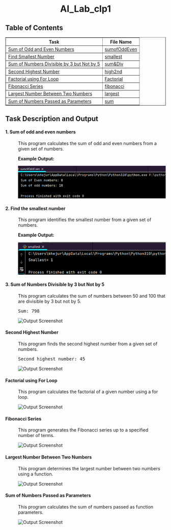 <h1 align="center"> AI_Lab_clp1 </h1>
<h2>Table of Contents</h2>
    <table border="1" align="center">
        <tr>
            <th>Task</th>
            <th>File Name</th>
        </tr>
        <tr>
            <td><a href="#odd-even">Sum of Odd and Even Numbers</a></td>
            <td><a href="sumofOddEven.py">sumofOddEven</a></td>
        </tr>
        <tr>
            <td><a href="#smallest-number">Find Smallest Number</a></td>
            <td><a href="smallest.py">smallest</a></td>
        </tr>
        <tr>
            <td><a href="#sum-divisible">Sum of Numbers Divisible by 3 but Not by 5</a></td>
            <td><a href="sum&Div.py">sum&Div</a></td>
        </tr>
        <tr>
            <td><a href="#second-highest">Second Highest Number</a></td>
            <td><a href="high2nd.py">high2nd</a></td>
        </tr>
        <tr>
            <td><a href="#factorial">Factorial using For Loop</a></td>
            <td><a href="factorial.py">Factorial</a></td>
        </tr>
        <tr>
            <td><a href="#fibonacci">Fibonacci Series</a></td>
            <td><a href="fibonacci.py">fibonacci</a></td>
        </tr>
        <tr>
            <td><a href="#largest-number">Largest Number Between Two Numbers</a></td>
            <td><a href="largest.py">largest</a></td>
        </tr>
        <tr>
            <td><a href="#sum-parameters">Sum of Numbers Passed as Parameters</a></td>
            <td><a href="sum.py">sum</a></td>
        </tr>
    </table>
<h2>Task Description and Output </h2>    
    <dl type="circle">
        <dt><h4 id="odd-even">1. Sum of odd and even numbers</h4></dt>
        <dd>
            <p>This program calculates the sum of odd and even numbers from a given set of numbers.</p>
            <p><strong>Example Output:</strong></p>
            <img src="output/task1.png" alt="Output Screenshot">
        </dd>
        <dt><h4 id="smallest-number">2. Find the smallest number</h4></dt>
        <dd>
            <p>This program identifies the smallest number from a given set of numbers.</p>
            <p><strong>Example Output:</strong></p>
            <img src="output/task2.png" alt="Output Screenshot">
        </dd>
        <dt><h4 id="sum-divisible">3. Sum of Numbers Divisible by 3 but Not by 5</h4></dt>
        <dd>
            <p>This program calculates the sum of numbers between 50 and 100 that are divisible by 3 but not by 5.</p>
            <pre>Sum: 798</pre>
            <img src="screenshots/sum_divisible.png" alt="Output Screenshot">
        </dd>
        <dt><h4 id="second-highest">Second Highest Number</h4></dt>
        <dd>
            <p>This program finds the second highest number from a given set of numbers.</p>
            <pre>Second highest number: 45</pre>
            <img src="screenshots/second_highest.png" alt="Output Screenshot">
        </dd>
        <dt><h4 id="factorial">Factorial using For Loop</h4></dt>
        <dd>
            <p>This program calculates the factorial of a given number using a for loop.</p>
            <img src="screenshots/factorial.png" alt="Output Screenshot">
        </dd>
        <dt><h4 id="fibonacci">Fibonacci Series</h4></dt>
        <dd>
            <p>This program generates the Fibonacci series up to a specified number of terms.</p>
            <img src="screenshots/fibonacci.png" alt="Output Screenshot">
        </dd>
        <dt><h4 id="largest-number">Largest Number Between Two Numbers</h4></dt>
        <dd>
            <p>This program determines the largest number between two numbers using a function.</p>
            <img src="screenshots/largest_number.png" alt="Output Screenshot">
        </dd>
        <dt><h4 id="sum-parameters">Sum of Numbers Passed as Parameters</h4></dt>
        <dd>
            <p>This program calculates the sum of numbers passed as function parameters.</p>
            <img src="screenshots/sum_parameters.png" alt="Output Screenshot">
        </dd>
    </dl>
